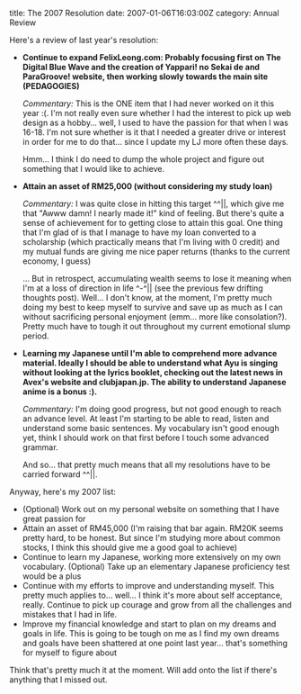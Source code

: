 title: The 2007 Resolution
date: 2007-01-06T16:03:00Z
category: Annual Review

Here's a review of last year's resolution:

- **Continue to expand FelixLeong.com: Probably focusing first on The Digital Blue Wave and the creation of Yappari! no Sekai de and ParaGroove! website, then working slowly towards the main site (PEDAGOGIES)**

    *Commentary:* This is the ONE item that I had never worked on it this year :(. I'm not really even sure whether I had the interest to pick up web design as a hobby… well, I used to have the passion for that when I was 16-18. I'm not sure whether is it that I needed a greater drive or interest in order for me to do that… since I update my LJ more often these days.

    Hmm… I think I do need to dump the whole project and figure out something that I would like to achieve.

- **Attain an asset of RM25,000 (without considering my study loan)**

    *Commentary:* I was quite close in hitting this target ^^||, which give me that "Awww damn! I nearly made it!" kind of feeling. But there's quite a sense of achievement for to getting close to attain this goal. One thing that I'm glad of is that I manage to have my loan converted to a scholarship (which practically means that I'm living with 0 credit) and my mutual funds are giving me nice paper returns (thanks to the current economy, I guess)

    … But in retrospect, accumulating wealth seems to lose it meaning when I'm at a loss of direction in life ^-^|| (see the previous few drifting thoughts post). Well… I don't know, at the moment, I'm pretty much doing my best to keep myself to survive and save up as much as I can without sacrificing personal enjoyment (emm… more like consolation?). Pretty much have to tough it out throughout my current emotional slump period.

- **Learning my Japanese until I'm able to comprehend more advance material. Ideally I should be able to understand what Ayu is singing without looking at the lyrics booklet, checking out the latest news in Avex's website and clubjapan.jp. The ability to understand Japanese anime is a bonus :).**

    *Commentary:* I'm doing good progress, but not good enough to reach an advance level. At least I'm starting to be able to read, listen and understand some basic sentences. My vocabulary isn't good enough yet, think I should work on that first before I touch some advanced grammar.

    And so… that pretty much means that all my resolutions have to be carried forward ^^||.

Anyway, here's my 2007 list:

- (Optional) Work out on my personal website on something that I have great passion for
- Attain an asset of RM45,000 (I'm raising that bar again. RM20K seems pretty hard, to be honest. But since I'm studying more about common stocks, I think this should give me a good goal to achieve)
- Continue to learn my Japanese, working more extensively on my own vocabulary. (Optional) Take up an elementary Japanese proficiency test would be a plus
- Continue with my efforts to improve and understanding myself. This pretty much applies to… well… I think it's more about self acceptance, really. Continue to pick up courage and grow from all the challenges and mistakes that I had in life.
- Improve my financial knowledge and start to plan on my dreams and goals in life. This is going to be tough on me as I find my own dreams and goals have been shattered at one point last year… that's something for myself to figure about

Think that's pretty much it at the moment. Will add onto the list if there's anything that I missed out.
